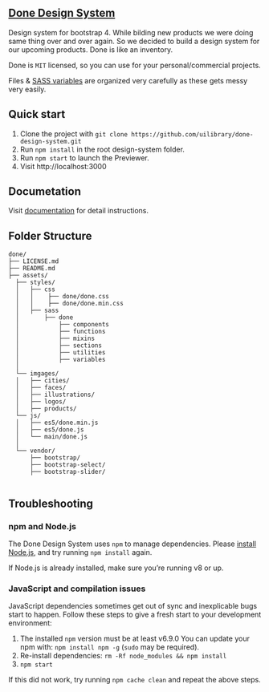 ## [Done Design System](https://uilibrary.github.io/done-design-system/)
Design system for bootstrap 4. While bilding new products we were doing same thing over and over again.
So we decided to build a design system for our upcoming products. Done is like an inventory. 

Done is `MIT` licensed, so you can use for your personal/commercial projects.

Files & [SASS variables](https://uilibrary.github.io/done-design-system/docs/sass/variable.html) are organized very carefully as these gets messy very easily.

## Quick start

1. Clone the project with `git clone https://github.com/uilibrary/done-design-system.git`
2. Run `npm install` in the root design-system folder.
3. Run `npm start` to launch the Previewer.
4. Visit http://localhost:3000


## Documetation
Visit [documentation](https://uilibrary.github.io/done-design-system/docs) for detail instructions.

## Folder Structure

<pre class="highlight"><code>done/
├── LICENSE.md
├── README.md
├── assets/
  ├── styles/
  │   ├── css
  │   │    ├── done/done.css
  │   │    ├── done/done.min.css
  │   ├── sass
  │       ├── done
  │           ├── components
  │           ├── functions
  │           ├── mixins
  │           ├── sections
  │           ├── utilities
  │           ├── variables
  │   
  └── imgages/
  │   ├── cities/
  │   ├── faces/
  │   ├── illustrations/
  │   ├── logos/
  │   ├── products/
  └── js/
  │   ├── es5/done.min.js
  │   ├── es5/done.js
  │   └── main/done.js
  │   
  └── vendor/
      ├── bootstrap/
      ├── bootstrap-select/
      ├── bootstrap-slider/

</code></pre>


## Troubleshooting

### npm and Node.js

The Done Design System uses `npm` to manage dependencies. Please [install Node.js](https://nodejs.org), and try running `npm install` again.

If Node.js is already installed, make sure you’re running v8 or up.

### JavaScript and compilation issues

JavaScript dependencies sometimes get out of sync and inexplicable bugs start to happen. Follow these steps to give a fresh start to your development environment:

1. The installed `npm` version must be at least v6.9.0 You can update your npm with: `npm install npm -g` (`sudo` may be required).
2. Re-install dependencies: `rm -Rf node_modules && npm install`
3. `npm start`

If this did not work, try running `npm cache clean` and repeat the above steps.